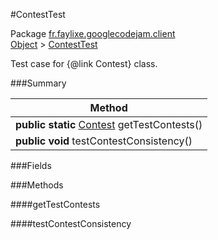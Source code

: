 #ContestTest

Package [fr.faylixe.googlecodejam.client](https://github.com/Faylixe/googlecodejam-client/blob/master/fr/faylixe/googlecodejam/client)<br>
[Object]() > [ContestTest]()

Test case for {@link Contest} class.

###Summary


| Method |
| --- |
| **public static** [Contest]() getTestContests() |
| **public** **void** testContestConsistency() |

###Fields


###Methods

####getTestContests


####testContestConsistency


